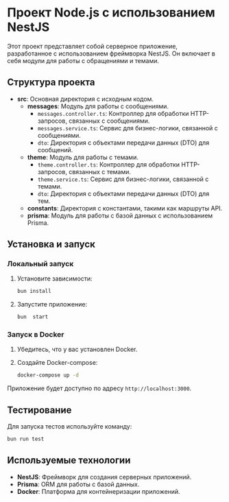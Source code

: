 # Проект Node.js с использованием NestJS

Этот проект представляет собой серверное приложение, разработанное с использованием фреймворка NestJS. Он включает в себя модули для работы с обращениями и темами.

## Структура проекта

- **src**: Основная директория с исходным кодом.
  - **messages**: Модуль для работы с сообщениями.
    - `messages.controller.ts`: Контроллер для обработки HTTP-запросов, связанных с сообщениями.
    - `messages.service.ts`: Сервис для бизнес-логики, связанной с сообщениями.
    - `dto`: Директория с объектами передачи данных (DTO) для сообщений.
  - **theme**: Модуль для работы с темами.
    - `theme.controller.ts`: Контроллер для обработки HTTP-запросов, связанных с темами.
    - `theme.service.ts`: Сервис для бизнес-логики, связанной с темами.
    - `dto`: Директория с объектами передачи данных (DTO) для тем.
  - **constants**: Директория с константами, такими как маршруты API.
  - **prisma**: Модуль для работы с базой данных с использованием Prisma.

## Установка и запуск

### Локальный запуск

1. Установите зависимости:

   ```bash
   bun install
   ```

2. Запустите приложение:

   ```bash
   bun  start
   ```

### Запуск в Docker

1. Убедитесь, что у вас установлен Docker.

2. Создайте Docker-compose:

   ```bash
   docker-compose up -d
   ```

Приложение будет доступно по адресу `http://localhost:3000`.

## Тестирование

Для запуска тестов используйте команду:

```bash
bun run test
```

## Используемые технологии

- **NestJS**: Фреймворк для создания серверных приложений.
- **Prisma**: ORM для работы с базой данных.
- **Docker**: Платформа для контейнеризации приложений.
